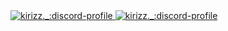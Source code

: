 <a href="https://discord.com/users/773704914589188187">
        <img src="https://discord.c99.nl/widget/theme-3/773704914589188187.png" alt="kirizz._:discord-profile"/>
</a>


<a href="https://discord.com/users/773704914589188187">
        <img src="http://utopia.pylex.xyz:10419/api/profile?userid=773704914589188187" alt="kirizz._:discord-profile"/>
</a>
